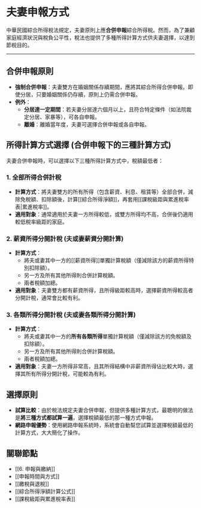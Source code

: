# 夫妻申報方式

中華民國綜合所得稅法規定，夫妻原則上應**合併申報**綜合所得稅。然而，為了兼顧家庭經濟狀況與稅負公平性，稅法也提供了多種所得計算方式供夫妻選擇，以達到節稅目的。

---

## 合併申報原則

-   **強制合併申報**：夫妻雙方在婚姻關係存續期間，應將其綜合所得合併申報。即使分居，只要婚姻關係仍存續，原則上仍需合併申報。
-   **例外**：
    -   **分居達一定期間**：若夫妻分居達六個月以上，且符合特定條件（如法院裁定分居、家暴等），可各自申報。
    -   **離婚**：離婚當年度，夫妻可選擇合併申報或各自申報。

## 所得計算方式選擇 (合併申報下的三種計算方式)

夫妻合併申報時，可以選擇以下三種所得計算方式中，稅額最低者：

### 1. 全部所得合併計稅

-   **計算方式**：將夫妻雙方的所有所得（包含薪資、利息、租賃等）全部合併，減除免稅額、扣除額後，計算[[綜合所得淨額]]，再套用[[課稅級距與累進稅率表|累進稅率]]。
-   **適用對象**：通常適用於夫妻一方所得較低，或雙方所得均不高，合併後仍適用較低稅率級距的家庭。

### 2. 薪資所得分開計稅 (夫或妻薪資分開計算)

-   **計算方式**：
    -   將夫或妻其中一方的[[薪資所得]]單獨計算稅額（僅減除該方的薪資所得特別扣除額）。
    -   另一方及所有其他所得則合併計算稅額。
    -   兩者稅額加總。
-   **適用對象**：夫妻雙方都有薪資所得，且所得級距較高時，選擇薪資所得較高者分開計稅，通常會比較有利。

### 3. 各類所得分開計稅 (夫或妻各類所得分開計算)

-   **計算方式**：
    -   將夫或妻其中一方的**所有各類所得**單獨計算稅額（僅減除該方的免稅額及扣除額）。
    -   另一方及所有其他所得則合併計算稅額。
    -   兩者稅額加總。
-   **適用對象**：夫妻一方所得非常高，且其所得結構中非薪資所得佔比較大時，選擇其所有所得分開計稅，可能較為有利。

## 選擇原則

-   **試算比較**：由於稅法規定夫妻合併申報，但提供多種計算方式，最聰明的做法是**將三種方式都試算一遍**，選擇稅額最低的那一種方式申報。
-   **網路申報優勢**：使用網路申報系統時，系統會自動幫您試算並選擇稅額最低的計算方式，大大簡化了操作。

## 關聯節點
- [[6. 申報與繳納]]
- [[申報時間與方式]]
- [[繳稅與退稅]]
- [[綜合所得淨額計算公式]]
- [[課稅級距與累進稅率表]]
